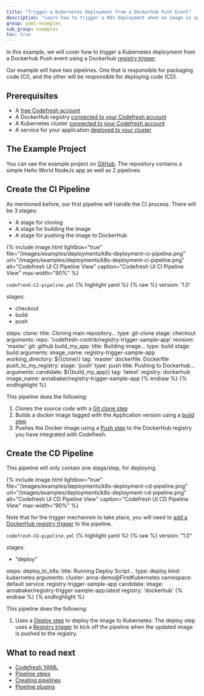 ```yaml
---
title: "Trigger a Kubernetes Deployment from a Dockerhub Push Event"
description: "Learn how to trigger a K8s deployment when an image is updated"
group: yaml-examples
sub_group: examples
toc: true
---
```


In this example, we will cover how to trigger a Kubernetes deployment from a Dockerhub Push event using a Dockerhub [registry trigger]({{site.baseurl}}/docs/configure-ci-cd-pipeline/triggers/dockerhub-triggers/#create-a-new-dockerhub-trigger).

Our example will have two pipelines.  One that is responsible for packaging code (CI), and the other will be responsible for deploying code (CD).

## Prerequisites

- A [free Codefresh account](https://codefresh.io/docs/docs/getting-started/create-a-codefresh-account/)
- A DockerHub registry [connected to your Codefresh account]({{site.baseurl}}/docs/docker-registries/external-docker-registries/docker-hub/)
- A Kubernetes cluster [connected to your Codefresh account]({{site.baeurl}}/docs/deploy-to-kubernetes/add-kubernetes-cluster/)
- A service for your application [deployed to your cluster]({{site.baseurl}}/docs/deploy-to-kubernetes/manage-kubernetes/#viewing-your-kubernetes-services)

## The Example Project

You can see the example project on [GitHub](https://github.com/codefresh-contrib/registry-trigger-sample-app/tree/master). The repository contains a simple Hello World NodeJs app as well as 2 pipelines.

## Create the CI Pipeline

As mentioned before, our first pipeline will handle the CI process.  There will be 3 stages:

- A stage for cloning
- A stage for building the image
- A stage for pushing the image to DockerHub

{% include image.html 
lightbox="true" 
file="/images/examples/deployments/k8s-deployment-ci-pipeline.png"
url="/images/examples/deployments/k8s-deployment-ci-pipeline.png"
alt="Codefresh UI CI Pipeline View"
caption="Codefresh UI CI Pipeline View"
max-width="90%"
%}

 `codefresh-CI-pipeline.yml`
{% highlight yaml %}
{% raw %}
version: '1.0'

stages:
- checkout
- build
- push

steps:
  clone:
    title: Cloning main repository...
    type: git-clone
    stage: checkout
    arguments:
      repo: 'codefresh-contrib/registry-trigger-sample-app'
      revision: 'master'
      git: github
  build_my_app:
    title: Building image...
    type: build
    stage: build
    arguments:
      image_name: registry-trigger-sample-app
      working_directory: ${{clone}}
      tag: 'master'
      dockerfile: Dockerfile
  push_to_my_registry:
    stage: 'push'
    type: push
    title: Pushing to Dockerhub...
    arguments:
      candidate: ${{build_my_app}}
      tag: 'latest'
      registry: dockerhub
      image_name: annabaker/registry-trigger-sample-app
{% endraw %}
{% endhighlight %}

This pipeline does the following:

1. Clones the source code with a [Git clone step]({{site.baseurl}}/docs/codefresh-yaml/steps/git-clone/)
2. Builds a docker image tagged with the Application version using a [build step]({{site.baseurl}}/docs/codefresh-yaml/steps/build/)
3. Pushes the Docker image using a [Push step](https://codefresh.io/docs/docs/codefresh-yaml/steps/push/) to the DockerHub registry you have integrated with Codefresh.

## Create the CD Pipeline

This pipeline will only contain one stage/step, for deploying.

{% include image.html 
lightbox="true" 
file="/images/examples/deployments/k8s-deployment-cd-pipeline.png"
url="/images/examples/deployments/k8s-deployment-cd-pipeline.png"
alt="Codefresh UI CD Pipeline View"
caption="Codefresh UI CD Pipeline View"
max-width="90%"
%}

Note that for the trigger mechanism to take place, you will need to [add a DockerHub registry trigger]({{site.baseurl}}/docs/configure-ci-cd-pipeline/triggers/dockerhub-triggers/#create-a-new-dockerhub-trigger) to the pipeline.

 `codefresh-CD-pipeline.yml`
{% highlight yaml %}
{% raw %}
version: "1.0"

stages:
  - "deploy"

steps:
  deploy_to_k8s:
    title: Running Deploy Script...
    type: deploy
    kind: kubernetes
    arguments:
      cluster: anna-demo@FirstKubernetes
      namespace: default
      service: registry-trigger-sample-app
      candidate:
        image: annabaker/registry-trigger-sample-app:latest
        registry: 'dockerhub'
{% endraw %}
{% endhighlight %}

This pipeline does the following:

1. Uses a [Deploy step]({{site.baseurl}}/docs/codefresh-yaml/steps/deploy/) to deploy the image to Kubernetes.  The deploy step uses a [Registry trigger](({{site.baseurl}}/docs/configure-ci-cd-pipeline/triggers/dockerhub-triggers/#create-a-new-dockerhub-trigger)) to kick off the pipeline when the updated image is pushed to the registry.

## What to read next

* [Codefresh YAML]({{site.baseurl}}/docs/codefresh-yaml/what-is-the-codefresh-yaml/)
* [Pipeline steps]({{site.baseurl}}/docs/codefresh-yaml/steps/)
* [Creating pipelines]({{site.baseurl}}/docs/configure-ci-cd-pipeline/pipelines/)
* [Pipeline plugins](https://codefresh.io/steps/)
